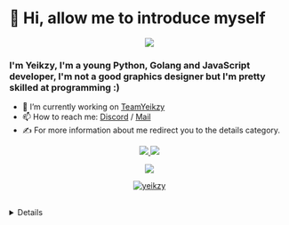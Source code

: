 # 👋 Hi, allow me to introduce myself
<div align="center">
   <a href="https://discord.gg/ErwAkKhMsR" target="_blank"><img src="https://github.com/Yeikzy/Yeikzy/blob/main/yeikzy-readme.jpg" align="center" /></a>
</div>

### I'm Yeikzy, I'm a young Python, Golang and JavaScript developer, I'm not a good graphics designer but I'm pretty skilled at programming :)

- 🔭 I’m currently working on [TeamYeikzy](https://discord.gg/EVHpMBHyaF)
- 📫 How to reach me: [Discord](https://discord.gg/uAparwARav) / [Mail](yeikzy@unosial.com)
- ✍️ For more information about me redirect you to the details category.

<p align="center">
  <tr>
    <td align="center" style="padding=0;width=50%;">
      <a href="https://github.com/yeikzy">
      <img src="https://github-readme-stats.vercel.app/api/?username=yeikzy&title_color=ec7460&text_color=9f9f9f&show_icons=true&bg_color=00000000&hide_border=true&icon_color=ec7460&hide_title=true&count_private=true&include_all_commits=true&enable_animations=true" />
    </td>
      <td align="center" style="padding=0;width=50%;">
      <a href="https://github.com/yeikzy">
      <img src="https://github-readme-stats-one-bice.vercel.app/api/top-langs/?username=yeikzy&role=OWNER,ORGANIZATION_MEMBER,COLLABORATOR&title_color=ec7460&text_color=9f9f9f&show_icons=true&bg_color=00000000&hide_border=true&icon_color=ec7460&hide_title=true&count_private=true&enable_animations=true" />
    </td>
  </tr>
</p>

<p align="center">
  <tr>
    <td align="center" style="padding=0;width=50%;">
      <a href="https://github.com/yeikzy">
      <img src="https://github-readme-streak-stats.herokuapp.com?user=yeikzy&theme=tokyonight_duo&hide_border=true&ring=ec7460&currStreakLabel=FFFFFF&sideNums=ec7460&dates=979797&sideLabels=FFFFFF&currStreakNum=FFFFFF&border=DD2727&stroke=00000000&background=00000000&fire=FF7600" />
    </td>
  </tr>
</p>

<p align="center"> 
    <a href="https://github.com/Yeikzy">
  <img src="https://komarev.com/ghpvc/?username=yeikzy&style=flat-square&color=grey" alt="yeikzy" /> </p>
<br>

<details>

## 🌍 Programming languages:

![JavaScript](https://img.shields.io/badge/javascript-%23323330.svg?style=for-the-badge&logo=javascript&logoColor=%23F7DF1E)
![Python](https://img.shields.io/badge/Python-3776AB?style=for-the-badge&logo=python&logoColor=white)

## ⚙️ Programming Tools:

![VsCode](https://img.shields.io/badge/Visual%20Studio%20Code-238cd3?style=for-the-badge&logo=visualstudiocode&logoColor=white)
![WebStorm](https://img.shields.io/badge/WebStorm-00cdd7?style=for-the-badge&logo=webstorm&logoColor=white)
![PyCharm](https://img.shields.io/badge/PyCharm-21d789?style=for-the-badge&logo=pycharm&logoColor=white)

## 🔧 OS :

![Windows](https://img.shields.io/badge/Windows-0078D6?style=for-the-badge&logo=windows&logoColor=white)
![Debian](https://img.shields.io/badge/Debian-A81D33?style=for-the-badge&logo=debian&logoColor=white)
![Android](https://img.shields.io/badge/Android-a4c739?style=for-the-badge&logo=android&logoColor=white)

# 🎶 Spotify Playlist Coding

[![spotify-github-profile](https://spotify-github-profile.vercel.app/api/view?uid=me4fd6aa939enmsg7yl2nd2vk&cover_image=true&theme=novatorem)](https://open.spotify.com/playlist/2877aIy2RqJ3QkuQoBCtNv?si=f2f4a275fb634bd4) 

## 🚩 Projects:
  | Name             | Link                              | Description                                                            |
  |------------------|-----------------------------------|------------------------------------------------------------------------|
  | YeikzyBot        |  https://top.gg/bot/903416674080919572    | A moderation discord bot.                                              |
  | EasyBot          | https://github.com/Yeikzy/EasyDiscordBot  | For new Developer.                                                     |
  | osu! France      | https://discord.gg/Kkq3rRu8Cu     | A project on the game osu! to bring together a french community                                                                    |
  | Soon..              | Soon..                               | Soon..                                                                    |          

</details>

